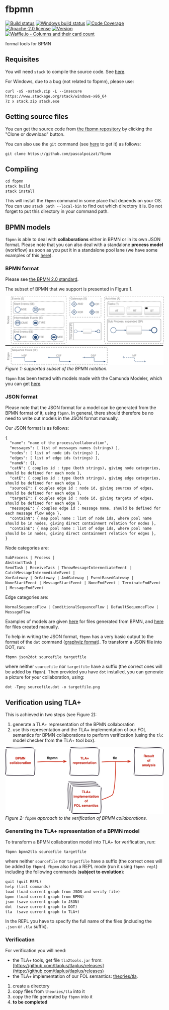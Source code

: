 # fbpmn

[![Build status](https://secure.travis-ci.org/pascalpoizat/fbpmn.svg)](https://travis-ci.org/pascalpoizat/fbpmn)
[![Windows build status](https://ci.appveyor.com/api/projects/status/github/pascalpoizat/fbpmn?branch=master&svg=true)](https://ci.appveyor.com/project/pascalpoizat/fbpmn)
[![Code Coverage](https://img.shields.io/coveralls/pascalpoizat/fbpmn/master.svg)](https://coveralls.io/github/pascalpoizat/fbpmn)
[![Apache-2.0 license](https://img.shields.io/github/license/pascalpoizat/veca-haskell.svg)](LICENSE)
[![Version](https://img.shields.io/github/tag/pascalpoizat/fbpmn.svg)](fbpmn.cabal)
<br/>
[![Waffle.io - Columns and their card count](https://badge.waffle.io/pascalpoizat/fbpmn.svg?columns=all)](https://waffle.io/pascalpoizat/fbpmn)

<!--
<br/>
[![Hackage](https://img.shields.io/hackage/v/fbpmn.svg)](https://hackage.haskell.org/package/fbpmn)
[![Stackage Lts](http://stackage.org/package/fbpmn/badge/lts)](http://stackage.org/lts/package/fbpmn)
[![Stackage Nightly](http://stackage.org/package/fbpmn/badge/nightly)](http://stackage.org/nightly/package/fbpmn)
-->

formal tools for BPMN

## Requisites

You will need `stack` to compile the source code. See [here](https://docs.haskellstack.org/en/stable/README/).

For Windows, due to a bug (not related to fbpmn), please use:

```shell
curl -sS -ostack.zip -L --insecure https://www.stackage.org/stack/windows-x86_64
7z x stack.zip stack.exe
```

## Getting source files

You can get the source code from [the fbpmn repository](https://github.com/pascalpoizat/fbpmn) by clicking the "Clone or download" button.

You can also use the `git` command (see [here](https://git-scm.com/downloads) to get it) as follows:

```shell
git clone https://github.com/pascalpoizat/fbpmn
```

## Compiling

```shell
cd fbpmn
stack build
stack install
```

This will install the `fbpmn` command in some place that depends on your OS.
You can use `stack path --local-bin` to find out which directory it is.
Do not forget to put this directory in your command path.

## BPMN models

`fbpmn` is able to deal with **collaborations** either in BPMN or in its own JSON format. Please note that you can also deal with a standalone **process model** (workflow) as soon as you put it in a standalone pool lane (we have some examples of this [here](models/bpmn-origin/src)).

### BPMN format

Please see [the BPMN 2.0 standard](https://www.omg.org/spec/BPMN/2.0/).

The subset of BPMN that we support is presented in Figure 1.

![BPMN support.](bpmn.png)
*Figure 1: supported subset of the BPMN notation.*

`fbpmn` has been tested with models made with the Camunda Modeler, which you can get [here](https://camunda.com/products/modeler/).

### JSON format

Please note that the JSON format for a model can be generated from the BPMN format of it, using `fbpmn`.
In general, there should therefore be no need to write out models in the JSON format manually.

Our JSON format is as follows: 

```
{
  "name": "name of the process/collaboration",
  "messages": [ list of messages names (strings) ],
  "nodes": [ list of node ids (strings) ],
  "edges": [ list of edge ids (strings) ],
  "nameN": {},
  "catN": { couples id : type (both strings), giving node categories, should be defined for each node },
  "catE": { couples id : type (both strings), giving edge categories, should be defined for each edge },
  "sourceE": { couples edge id : node id, giving sources of edges, should be defined for each edge },
  "targetE": { couples edge id : node id, giving targets of edges, should be defined for each edge },
  "messageE": { couples edge id : message name, should be defined for each message flow edge }, 
  "containN": { map pool name : list of node ids, where pool name should be in nodes, giving direct containment relation for nodes },
  "containE": { map pool name : list of edge ids, where pool name should be in nodes, giving direct containment relation for edges },
}
```

Node categories are:

```
SubProcess | Process |
AbstractTask | 
SendTask | ReceiveTask | ThrowMessageIntermediateEvent | CatchMessageIntermediateEvent | 
XorGateway | OrGateway | AndGateway | EventBasedGateway |
NoneStartEvent | MessageStartEvent | NoneEndEvent | TerminateEndEvent | MessageEndEvent
```

Edge categories are:

```
NormalSequenceFlow | ConditionalSequenceFlow | DefaultSequenceFlow | MessageFlow
```

Examples of models are given [here](models/bpmn-origin/json_from_bpmn) for files generated from BPMN, and [here](models/json-origin) for files created manually.

To help in writing the JSON format, `fbpmn` has a very basic output to the format of the `dot` command ([graphviz format](https://graphviz.org)).
To transform a JSON file into DOT, run:

```shell
fbpmn json2dot sourcefile targetfile
```

where neither `sourcefile` nor `targetfile` have a suffix (the correct ones will be added by `fbpmn`).
Then provided you have `dot` installed, you can generate a picture for your collaboration, using:

```shell
dot -Tpng sourcefile.dot -o targetfile.png
```

## Verification using TLA+

This is achieved in two steps (see Figure 2):

1. generate a TLA+ representation of the BPMN collaboration
2. use this representation and the TLA+ implementation of our FOL semantics for BPMN collaborations to perform verification (using the `tlc` model checker from the TLA+ tool box).

![Transformation overview.](overview.png)
*Figure 2: `fbpmn` approach to the verification of BPMN collaborations.*

### Generating the TLA+ representation of a BPMN model

To transform a BPMN collaboration model into TLA+ for verification, run:

```shell
fbpmn bpmn2tla sourcefile targetfile
```

where neither `sourcefile` nor `targetfile` have a suffix (the correct ones will be added by `fbpmn`).
`fbpmn` also has a REPL mode (run it using `fbpmn repl`) including the following commands (**subject to evolution**):

```
quit (quit REPL)
help (list commands)
load (load current graph from JSON and verify file)
bpmn (load current graph from BPMN)
json (save current graph to JSON)
dot  (save current graph to DOT)
tla  (save current graph to TLA+)
```

In the REPL you have to specify the full name of the files (including the `.json` or `.tla` suffix).

### Verification

For verification you will need:

- the TLA+ tools, get file `tla2tools.jar` from: [https://github.com/tlaplus/tlaplus/releases](https://github.com/tlaplus/tlaplus/releases)
- the TLA+ implementation of our FOL semantics: [theories/tla](theories/tla).

1. create a directory
2. copy files from `theories/tla` into it
3. copy the file generated by `fbpmn` into it
4. **to be completed**
